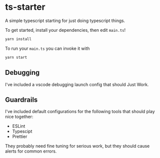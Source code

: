 # ts-starter

A simple typescript starting for just doing typescript things.

To get started, install your dependencies, then edit `main.ts`!

```sh
yarn install
```

To run your `main.ts` you can invoke it with

```sh
yarn start
```

## Debugging

I've included a vscode debugging launch config that should Just Work.

## Guardrails

I've included default configurations for the following tools that should play nice together:

- ESLint
- Typescipt
- Prettier

They probably need fine tuning for serious work, but they should cause alerts for common errors.
